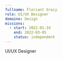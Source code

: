 ```yaml
---
fullname: Floriant Gracy
role: UI/UX Designer
domaine: Design
missions:
  - start: 2022-01-24
    end: 2022-03-05
    status: independent
---
```


UI/UX Designer
